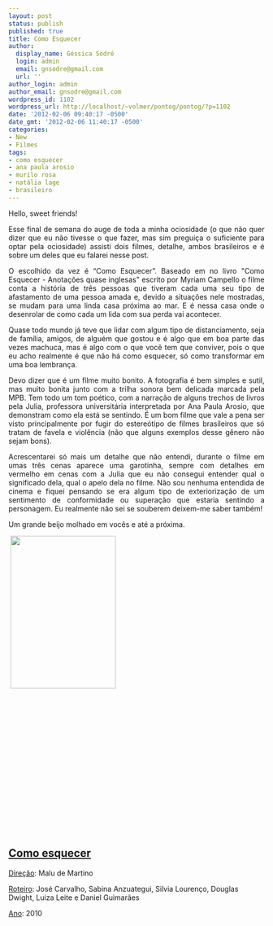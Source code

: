 ```yaml
---
layout: post
status: publish
published: true
title: Como Esquecer
author:
  display_name: Géssica Sodré
  login: admin
  email: gnsodre@gmail.com
  url: ''
author_login: admin
author_email: gnsodre@gmail.com
wordpress_id: 1102
wordpress_url: http://localhost/~volmer/pontog/pontog/?p=1102
date: '2012-02-06 09:40:17 -0500'
date_gmt: '2012-02-06 11:40:17 -0500'
categories:
- New
- Filmes
tags:
- como esquecer
- ana paula arosio
- murilo rosa
- natália lage
- brasileiro
---
```

<p style="text-align: justify;">Hello, sweet friends!</p>
<p style="text-align: justify;">Esse final de semana do auge de toda a minha ociosidade (o que não quer dizer que eu não tivesse o que fazer, mas sim preguiça o suficiente para optar pela ociosidade) assisti dois filmes, detalhe, ambos brasileiros e é sobre um deles que eu falarei nesse post.</p>
<p style="text-align: justify;">O escolhido da vez é “Como Esquecer”. Baseado em no livro "Como Esquecer - Anotações quase inglesas" escrito por Myriam Campello o filme conta a história de três pessoas que tiveram cada uma seu tipo de afastamento de uma pessoa amada e, devido a situações nele mostradas, se mudam para uma linda casa próxima ao mar. E é nessa casa onde o desenrolar de como cada um lida com sua perda vai acontecer.</p>
<p style="text-align: justify;">Quase todo mundo já teve que lidar com algum tipo de distanciamento, seja de família, amigos, de alguém que gostou e é algo que em boa parte das vezes machuca, mas é algo com o que você tem que conviver, pois o que eu acho realmente é que não há como esquecer, só como transformar em uma boa lembrança.</p>
<p style="text-align: justify;">Devo dizer que é um filme muito bonito. A fotografia é bem simples e sutil, mas muito bonita junto com a trilha sonora bem delicada marcada pela MPB. Tem todo um tom poético, com a narração de alguns trechos de livros pela Julia, professora universitária interpretada por Ana Paula Arosio, que demonstram como ela está se sentindo. É um bom filme que vale a pena ser visto principalmente por fugir do estereótipo de filmes brasileiros que só tratam de favela e violência (não que alguns exemplos desse gênero não sejam bons).</p>
<p style="text-align: justify;">Acrescentarei só mais um detalhe que não entendi, durante o filme em umas três cenas aparece uma garotinha, sempre com detalhes em vermelho em cenas com a Julia que eu não consegui entender qual o significado dela, qual o apelo dela no filme. Não sou nenhuma entendida de cinema e fiquei pensando se era algum tipo de exteriorização de um sentimento de conformidade ou superação que estaria sentindo a personagem. Eu realmente não sei se souberem deixem-me saber também!</p>
<p style="text-align: justify;">Um grande beijo molhado em vocês e até a próxima.</p>
<p> <a href="http://localhost/~volmer/pontog/pontog/wp-content/uploads/2012/02/como_esquecer.jpg" target="_blank"><img class="alignleft size-medium wp-image-1103" style="border-style: initial; border-color: initial; border-image: initial; border-width: 0px;" title="Como Esquecer" src="http://localhost/~volmer/pontog/pontog/wp-content/uploads/2012/02/como_esquecer-207x300.jpg" alt="" width="207" height="300" /></a></p>
<p>&nbsp;</p>
<p>&nbsp;</p>
<p>&nbsp;</p>
<p>&nbsp;</p>
<p>&nbsp;</p>
<p>&nbsp;</p>
<p>&nbsp;</p>
<p>&nbsp;</p>
<p>&nbsp;</p>
<h2><span style="text-decoration: underline;">Como esquecer</span></h2>
<p><span style="text-decoration: underline;">Direção</span>: Malu de Martino</p>
<p><span style="text-decoration: underline;">Roteiro</span>: José Carvalho, Sabina Anzuategui, Silvia Lourenço, Douglas Dwight, Luiza Leite e Daniel Guimarães</p>
<p><span style="text-decoration: underline;">Ano</span>: 2010</p>
